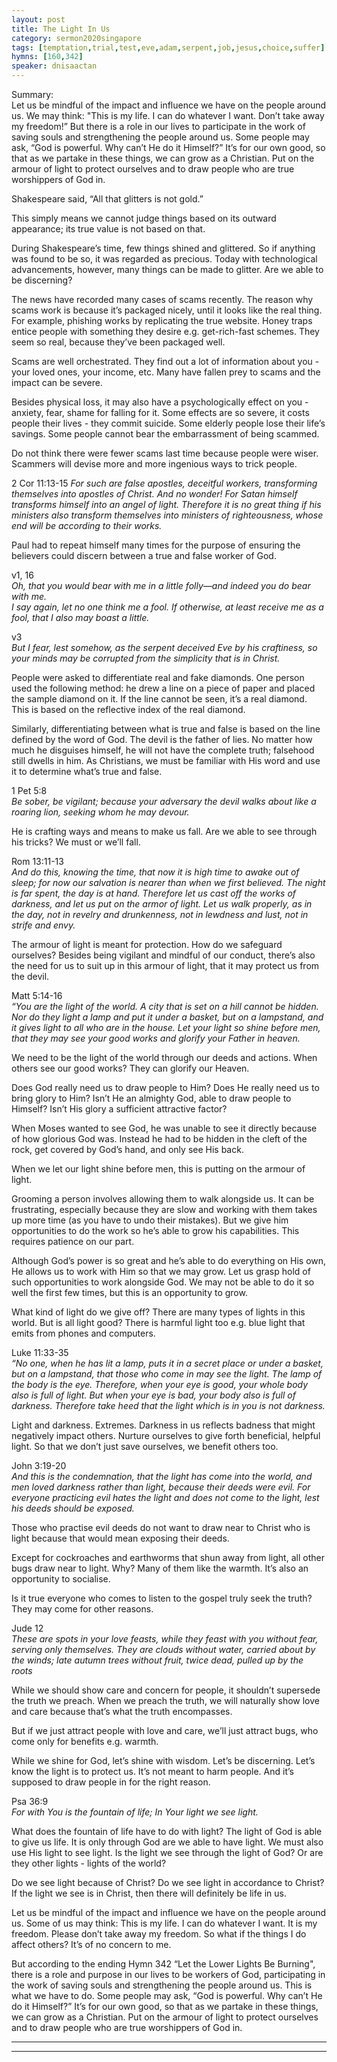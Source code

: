 ```yaml
---
layout: post
title: The Light In Us
category: sermon2020singapore
tags: [temptation,trial,test,eve,adam,serpent,job,jesus,choice,suffer]
hymns: [160,342]
speaker: dnisaactan
---
```


Summary:  
Let us be mindful of the impact and influence we have on the people around us. We may think: "This is my life. I can do whatever I want. Don’t take away my freedom!” But there is a role in our lives to participate in the work of saving souls and strengthening the people around us. Some people may ask, “God is powerful. Why can’t He do it Himself?” It’s for our own good, so that as we partake in these things, we can grow as a Christian. Put on the armour of light to protect ourselves and to draw people who are true worshippers of God in.

Shakespeare said, “All that glitters is not gold.”

This simply means we cannot judge things based on its outward appearance; its true value is not based on that. 

During Shakespeare’s time, few things shined and glittered. So if anything was found to be so, it was regarded as precious. Today with technological advancements, however, many things can be made to glitter. Are we able to be discerning?

The news have recorded many cases of scams recently. The reason why scams work is because it’s packaged nicely, until it looks like the real thing. For example, phishing works by replicating the true website. Honey traps entice people with something they desire e.g. get-rich-fast schemes. They seem so real, because they’ve been packaged well.

Scams are well orchestrated. They find out a lot of information about you - your loved ones, your income, etc. Many have fallen prey to scams and the impact can be severe. 

Besides physical loss, it may also have a psychologically effect on you - anxiety, fear, shame for falling for it. Some effects are so severe, it costs people their lives - they commit suicide. Some elderly people lose their life’s savings. Some people cannot bear the embarrassment of being scammed.

Do not think there were fewer scams last time because people were wiser. Scammers will devise more and more ingenious ways to trick people.

2 Cor 11:13-15
*For such are false apostles, deceitful workers, transforming themselves into apostles of Christ. And no wonder! For Satan himself transforms himself into an angel of light. Therefore it is no great thing if his ministers also transform themselves into ministers of righteousness, whose end will be according to their works.*

Paul had to repeat himself many times for the purpose of ensuring the believers could discern between a true and false worker of God.

v1, 16  
*Oh, that you would bear with me in a little folly—and indeed you do bear with me.*  
*I say again, let no one think me a fool. If otherwise, at least receive me as a fool, that I also may boast a little.*

v3  
*But I fear, lest somehow, as the serpent deceived Eve by his craftiness, so your minds may be corrupted from the simplicity that is in Christ.*

People were asked to differentiate real and fake diamonds. One person used the following method: he drew a line on a piece of paper and placed the sample diamond on it. If the line cannot be seen, it’s a real diamond. This is based on the reflective index of the real diamond. 

Similarly, differentiating between what is true and false is based on the line defined by the word of God. The devil is the father of lies. No matter how much he disguises himself, he will not have the complete truth; falsehood still dwells in him. As Christians, we must be familiar with His word and use it to determine what’s true and false. 

1 Pet 5:8  
*Be sober, be vigilant; because your adversary the devil walks about like a roaring lion, seeking whom he may devour.*

He is crafting ways and means to make us fall. Are we able to see through his tricks? We must or we’ll fall. 

Rom 13:11-13  
*And do this, knowing the time, that now it is high time to awake out of sleep; for now our salvation is nearer than when we first believed. The night is far spent, the day is at hand. Therefore let us cast off the works of darkness, and let us put on the armor of light. Let us walk properly, as in the day, not in revelry and drunkenness, not in lewdness and lust, not in strife and envy.*

The armour of light is meant for protection. How do we safeguard ourselves? Besides being vigilant and mindful of our conduct, there’s also the need for us to suit up in this armour of light, that it may protect us from the devil. 

Matt 5:14-16  
*“You are the light of the world. A city that is set on a hill cannot be hidden. Nor do they light a lamp and put it under a basket, but on a lampstand, and it gives light to all who are in the house. Let your light so shine before men, that they may see your good works and glorify your Father in heaven.*

We need to be the light of the world through our deeds and actions. When others see our good works? They can glorify our Heaven. 

Does God really need us to draw people to Him? Does He really need us to bring glory to Him? Isn’t He an almighty God, able to draw people to Himself? Isn’t His glory a sufficient attractive factor?

When Moses wanted to see God, he was unable to see it directly because of how glorious God was. Instead he had to be hidden in the cleft of the rock, get covered by God’s hand, and only see His back. 

When we let our light shine before men, this is putting on the armour of light. 

Grooming a person involves allowing them to walk alongside us. It can be frustrating, especially because they are slow and working with them takes up more time (as you have to undo their mistakes). But we give him opportunities to do the work so he’s able to grow his capabilities. This requires patience on our part. 

Although God’s power is so great and he’s able to do everything on His own, He allows us to work with Him so that we may grow. Let us grasp hold of such opportunities to work alongside God. We may not be able to do it so well the first few times, but this is an opportunity to grow. 

What kind of light do we give off? There are many types of lights in this world. But is all light good? There is harmful light too e.g. blue light that emits from phones and computers.

Luke 11:33-35  
*“No one, when he has lit a lamp, puts it in a secret place or under a basket, but on a lampstand, that those who come in may see the light. The lamp of the body is the eye. Therefore, when your eye is good, your whole body also is full of light. But when your eye is bad, your body also is full of darkness. Therefore take heed that the light which is in you is not darkness.*

Light and darkness. Extremes. Darkness in us reflects badness that might negatively impact others. Nurture ourselves to give forth beneficial, helpful light. So that we don’t just save ourselves, we benefit others too. 

John 3:19-20  
*And this is the condemnation, that the light has come into the world, and men loved darkness rather than light, because their deeds were evil. For everyone practicing evil hates the light and does not come to the light, lest his deeds should be exposed.*

Those who practise evil deeds do not want to draw near to Christ who is light because that would mean exposing their deeds. 

Except for cockroaches and earthworms that shun away from light, all other bugs draw near to light. Why? Many of them like the warmth. It’s also an opportunity to socialise.

Is it true everyone who comes to listen to the gospel truly seek the truth? They may come for other reasons. 

Jude 12  
*These are spots in your love feasts, while they feast with you without fear, serving only themselves. They are clouds without water, carried about by the winds; late autumn trees without fruit, twice dead, pulled up by the roots*

While we should show care and concern for people, it shouldn’t supersede the truth we preach. When we preach the truth, we will naturally show love and care because that’s what the truth encompasses.

But if we just attract people with love and care, we’ll just attract bugs, who come only for benefits e.g. warmth. 

While we shine for God, let’s shine with wisdom. Let’s be discerning. Let’s know the light is to protect us. It’s not meant to harm people. And it’s supposed to draw people in for the right reason. 

Psa 36:9  
*For with You is the fountain of life;
In Your light we see light.*

What does the fountain of life have to do with light? The light of God is able to give us life. It is only through God are we able to have light. We must also use His light to see light. Is the light we see through the light of God? Or are they other lights - lights of the world?

Do we see light because of Christ? Do we see light in accordance to Christ? If the light we see is in Christ, then there will definitely be life in us.

Let us be mindful of the impact and influence we have on the people around us. Some of us may think: This is my life. I can do whatever I want. It is my freedom. Please don’t take away my freedom. So what if the things I do affect others? It’s of no concern to me. 

But according to the ending Hymn 342 “Let the Lower Lights Be Burning", there is a role and purpose in our lives to be workers of God, participating in the work of saving souls and strengthening the people around us. This is what we have to do. Some people may ask, “God is powerful. Why can’t He do it Himself?” It’s for our own good, so that as we partake in these things, we can grow as a Christian. Put on the armour of light to protect ourselves and to draw people who are true worshippers of God in.

----
****
